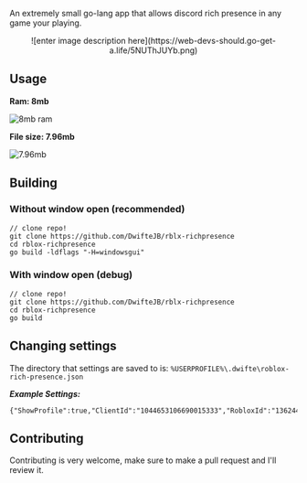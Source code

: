 
An extremely small go-lang app that allows discord rich presence in any game your playing.

<div align=center>
![enter image description here](https://web-devs-should.go-get-a.life/5NUThJUYb.png)
</div>

## Usage
**Ram: 8mb**

![8mb ram](https://web-devs-should.go-get-a.life/5NUNSW6z6.png)

**File size: 7.96mb**

![7.96mb](https://web-devs-should.go-get-a.life/5NUOoGjMl.png)


## Building

  

### Without window open (recommended)

  

    // clone repo!
    git clone https://github.com/DwifteJB/rblx-richpresence
    cd rblox-richpresence
    go build -ldflags "-H=windowsgui"

  

### With window open (debug)

    // clone repo!
    git clone https://github.com/DwifteJB/rblx-richpresence
    cd rblox-richpresence
    go build

## Changing settings
The directory that settings are saved to is: `%USERPROFILE%\.dwifte\roblox-rich-presence.json`

***Example Settings:***

    {"ShowProfile":true,"ClientId":"1044653106690015333","RobloxId":"136244389"}

## Contributing
Contributing is very welcome, make sure to make a pull request and I'll review it.
